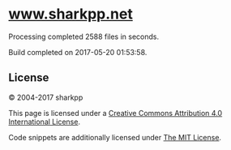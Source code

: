 # www.sharkpp.net

Processing completed 2588 files in  seconds.

Build completed on 2017-05-20 01:53:58.

## License

&copy; 2004-2017 sharkpp

This page is licensed under a [Creative Commons Attribution 4.0 International License](http://creativecommons.org/licenses/by/4.0/).

Code snippets are additionally licensed under [The MIT License](http://opensource.org/licenses/MIT).
